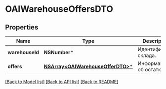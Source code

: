 # OAIWarehouseOffersDTO

## Properties
Name | Type | Description | Notes
------------ | ------------- | ------------- | -------------
**warehouseId** | **NSNumber*** | Идентификатор склада. | 
**offers** | [**NSArray&lt;OAIWarehouseOfferDTO&gt;***](OAIWarehouseOfferDTO.md) | Информация об остатках. | 

[[Back to Model list]](../README.md#documentation-for-models) [[Back to API list]](../README.md#documentation-for-api-endpoints) [[Back to README]](../README.md)


